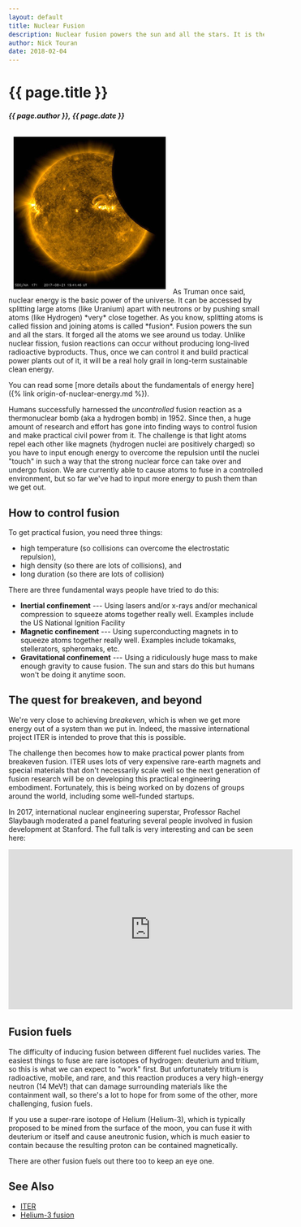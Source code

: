 ```yaml
---
layout: default
title: Nuclear Fusion
description: Nuclear fusion powers the sun and all the stars. It is the process that forged everything heavier than Hydrogen. Long considered a holy grail energy source, it is being pursued worldwide.
author: Nick Touran
date: 2018-02-04
---
```

<div class="row">
<div class="col-md-8" markdown="1">

# {{ page.title }}
##### {{ page.author }}, {{ page.date }}
<img class="float-end img-fluid" style="padding:10px;" src="/img/nasa-eclipse-sm.jpg" alt="NASA photo of the August 2017 eclipse" title="NASA photo of the August 2017 eclipse"/>
As Truman once said, nuclear energy is the basic power of the universe. It can be accessed by
splitting large atoms (like Uranium) apart with neutrons or by pushing small atoms (like Hydrogen)
*very* close together. As you know, splitting atoms is called fission and joining atoms is called
*fusion*. Fusion powers the sun and all the stars. It forged all the atoms we see around us today.
Unlike nuclear fission, fusion reactions can occur without producing long-lived radioactive
byproducts. Thus, once we can control it and build practical power plants out of it, it will be a
real holy grail in long-term sustainable clean energy.


You can read some [more details about the fundamentals of energy here]({% link origin-of-nuclear-energy.md %}). 

Humans successfully harnessed the *uncontrolled* fusion reaction as a thermonuclear bomb (aka a
hydrogen bomb) in 1952. Since then, a huge amount of research and effort has gone into finding ways
to control fusion and make practical civil power from it. The challenge is that light atoms repel
each other like magnets (hydrogen nuclei are positively charged) so you have to input enough energy
to overcome the repulsion until the nuclei "touch" in such a way that the strong nuclear force can
take over and undergo fusion. We are currently able to cause atoms to fuse in a controlled
environment, but so far we've had to input more energy to push them than we get out. 

## How to control fusion
To get practical fusion, you need three things: 
* high temperature (so collisions can overcome the electrostatic repulsion), 
* high density (so there are lots of collisions), and
* long duration (so there are lots of collision) 

There are three fundamental ways people have tried to do this:

* **Inertial confinement** --- Using lasers and/or x-rays and/or mechanical compression to squeeze
  atoms together really well. Examples include the US National Ignition Facility
* **Magnetic confinement** --- Using superconducting magnets in to squeeze atoms together really
  well. Examples include tokamaks, stellerators, spheromaks, etc.
* **Gravitational confinement** --- Using a ridiculously huge mass to make enough gravity to cause
  fusion. The sun and stars do this but humans won't be doing it anytime soon. 

## The quest for breakeven, and beyond
We're very close to achieving *breakeven*, which is when we get more energy out of a system
than we put in. Indeed, the massive international project ITER is intended to prove that this is
possible. 

The challenge then becomes how to make practical power plants from breakeven fusion. ITER
uses lots of very expensive rare-earth magnets and special materials that don't necessarily scale
well so the next generation of fusion research will be on developing this practical engineering
embodiment. Fortunately, this is being worked on by dozens of groups around the world, including
some well-funded startups.

In 2017, international nuclear engineering superstar, Professor Rachel Slaybaugh moderated a panel
featuring several people involved in fusion development at Stanford. The full talk is very
interesting and can be seen here:

<iframe width="560" height="315" src="https://www.youtube.com/embed/HwUVcPlkQsI" frameborder="0"
allow="autoplay; encrypted-media" allowfullscreen></iframe>

## Fusion fuels
The difficulty of inducing fusion between different fuel nuclides varies. The easiest things to fuse
are rare isotopes of hydrogen: deuterium and tritium, so this is what we can expect to "work" first.
But unfortunately tritium is radioactive, mobile, and rare, and this reaction produces a very
high-energy neutron (14 MeV!) that can damage surrounding materials like the containment wall, so 
there's a lot to hope for from some of the other, more challenging, fusion fuels. 

If you use a super-rare isotope of Helium (Helium-3), which is typically proposed to be mined from
the surface of the moon, you can fuse it with deuterium or itself and cause aneutronic fusion, which
is much easier to contain because the resulting proton can be contained magnetically. 

There are other fusion fuels out there too to keep an eye one. 

## See Also
* [ITER](https://en.wikipedia.org/wiki/ITER)
* [Helium-3 fusion](https://en.wikipedia.org/wiki/Helium-3#Fusion_reactions)

</div>
</div>
